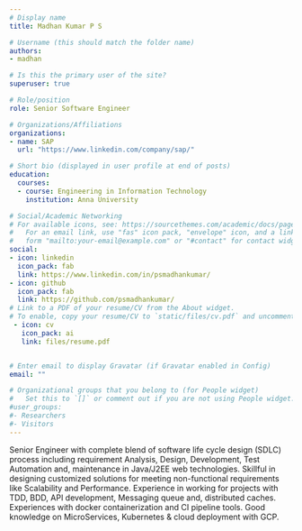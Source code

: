 ```yaml
---
# Display name
title: Madhan Kumar P S

# Username (this should match the folder name)
authors:
- madhan

# Is this the primary user of the site?
superuser: true

# Role/position
role: Senior Software Engineer

# Organizations/Affiliations
organizations:
- name: SAP
  url: "https://www.linkedin.com/company/sap/"

# Short bio (displayed in user profile at end of posts)
education:
  courses:
  - course: Engineering in Information Technology
    institution: Anna University

# Social/Academic Networking
# For available icons, see: https://sourcethemes.com/academic/docs/page-builder/#icons
#   For an email link, use "fas" icon pack, "envelope" icon, and a link in the
#   form "mailto:your-email@example.com" or "#contact" for contact widget.
social:
- icon: linkedin
  icon_pack: fab
  link: https://www.linkedin.com/in/psmadhankumar/
- icon: github
  icon_pack: fab
  link: https://github.com/psmadhankumar/
# Link to a PDF of your resume/CV from the About widget.
# To enable, copy your resume/CV to `static/files/cv.pdf` and uncomment the lines below.
 - icon: cv
   icon_pack: ai
   link: files/resume.pdf


# Enter email to display Gravatar (if Gravatar enabled in Config)
email: ""

# Organizational groups that you belong to (for People widget)
#   Set this to `[]` or comment out if you are not using People widget.
#user_groups:
#- Researchers
#- Visitors
---
```


Senior Engineer with complete blend of software life cycle design (SDLC) process including requirement Analysis, Design, Development, Test Automation and, maintenance in Java/J2EE web technologies. Skillful in designing customized solutions for meeting non-functional requirements like Scalability and Performance. Experience in working for projects with TDD, BDD, API development, Messaging queue and, distributed caches. Experiences with docker containerization and CI pipeline tools. Good knowledge on MicroServices, Kubernetes & cloud deployment with GCP.
